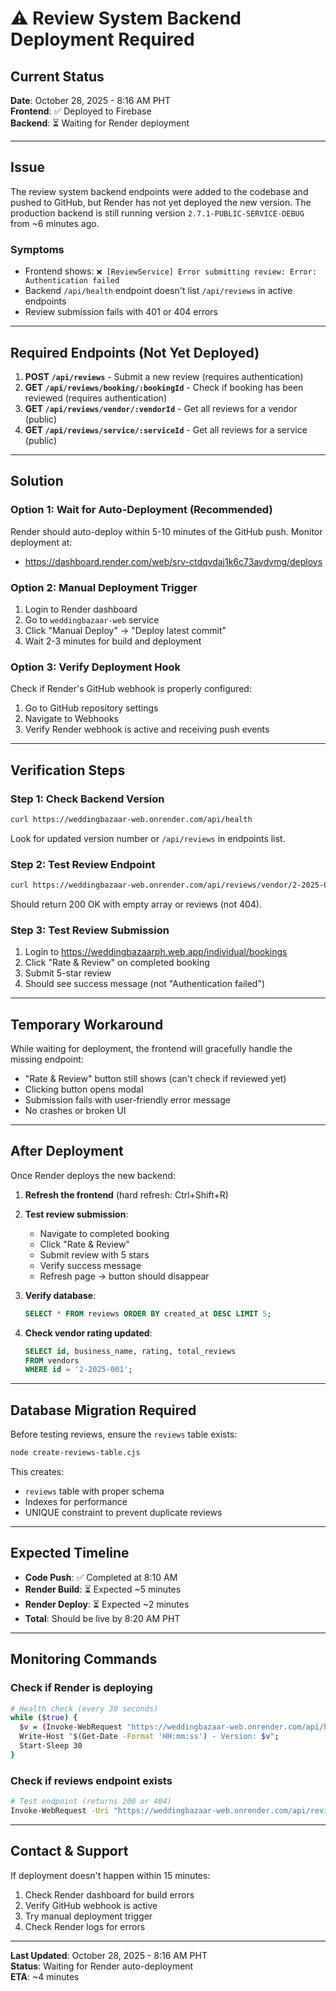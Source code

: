 # ⚠️ Review System Backend Deployment Required

## Current Status

**Date**: October 28, 2025 - 8:16 AM PHT  
**Frontend**: ✅ Deployed to Firebase  
**Backend**: ⏳ Waiting for Render deployment  

---

## Issue

The review system backend endpoints were added to the codebase and pushed to GitHub, but Render has not yet deployed the new version. The production backend is still running version `2.7.1-PUBLIC-SERVICE-DEBUG` from ~6 minutes ago.

### Symptoms
- Frontend shows: `❌ [ReviewService] Error submitting review: Error: Authentication failed`
- Backend `/api/health` endpoint doesn't list `/api/reviews` in active endpoints
- Review submission fails with 401 or 404 errors

---

## Required Endpoints (Not Yet Deployed)

1. **POST `/api/reviews`** - Submit a new review (requires authentication)
2. **GET `/api/reviews/booking/:bookingId`** - Check if booking has been reviewed (requires authentication)
3. **GET `/api/reviews/vendor/:vendorId`** - Get all reviews for a vendor (public)
4. **GET `/api/reviews/service/:serviceId`** - Get all reviews for a service (public)

---

## Solution

### Option 1: Wait for Auto-Deployment (Recommended)
Render should auto-deploy within 5-10 minutes of the GitHub push. Monitor deployment at:
- https://dashboard.render.com/web/srv-ctdqvdaj1k6c73avdvmg/deploys

### Option 2: Manual Deployment Trigger
1. Login to Render dashboard
2. Go to `weddingbazaar-web` service
3. Click "Manual Deploy" → "Deploy latest commit"
4. Wait 2-3 minutes for build and deployment

### Option 3: Verify Deployment Hook
Check if Render's GitHub webhook is properly configured:
1. Go to GitHub repository settings
2. Navigate to Webhooks
3. Verify Render webhook is active and receiving push events

---

## Verification Steps

### Step 1: Check Backend Version
```bash
curl https://weddingbazaar-web.onrender.com/api/health
```

Look for updated version number or `/api/reviews` in endpoints list.

### Step 2: Test Review Endpoint
```bash
curl https://weddingbazaar-web.onrender.com/api/reviews/vendor/2-2025-001
```

Should return 200 OK with empty array or reviews (not 404).

### Step 3: Test Review Submission
1. Login to https://weddingbazaarph.web.app/individual/bookings
2. Click "Rate & Review" on completed booking
3. Submit 5-star review
4. Should see success message (not "Authentication failed")

---

## Temporary Workaround

While waiting for deployment, the frontend will gracefully handle the missing endpoint:
- "Rate & Review" button still shows (can't check if reviewed yet)
- Clicking button opens modal
- Submission fails with user-friendly error message
- No crashes or broken UI

---

## After Deployment

Once Render deploys the new backend:

1. **Refresh the frontend** (hard refresh: Ctrl+Shift+R)
2. **Test review submission**:
   - Navigate to completed booking
   - Click "Rate & Review"
   - Submit review with 5 stars
   - Verify success message
   - Refresh page → button should disappear

3. **Verify database**:
   ```sql
   SELECT * FROM reviews ORDER BY created_at DESC LIMIT 5;
   ```

4. **Check vendor rating updated**:
   ```sql
   SELECT id, business_name, rating, total_reviews 
   FROM vendors 
   WHERE id = '2-2025-001';
   ```

---

## Database Migration Required

Before testing reviews, ensure the `reviews` table exists:

```bash
node create-reviews-table.cjs
```

This creates:
- `reviews` table with proper schema
- Indexes for performance
- UNIQUE constraint to prevent duplicate reviews

---

## Expected Timeline

- **Code Push**: ✅ Completed at 8:10 AM
- **Render Build**: ⏳ Expected ~5 minutes
- **Render Deploy**: ⏳ Expected ~2 minutes  
- **Total**: Should be live by 8:20 AM PHT

---

## Monitoring Commands

### Check if Render is deploying
```bash
# Health check (every 30 seconds)
while ($true) { 
  $v = (Invoke-WebRequest "https://weddingbazaar-web.onrender.com/api/health" | ConvertFrom-Json).version; 
  Write-Host "$(Get-Date -Format 'HH:mm:ss') - Version: $v"; 
  Start-Sleep 30 
}
```

### Check if reviews endpoint exists
```bash
# Test endpoint (returns 200 or 404)
Invoke-WebRequest -Uri "https://weddingbazaar-web.onrender.com/api/reviews/vendor/2-2025-001" -Method GET
```

---

## Contact & Support

If deployment doesn't happen within 15 minutes:
1. Check Render dashboard for build errors
2. Verify GitHub webhook is active
3. Try manual deployment trigger
4. Check Render logs for errors

---

**Last Updated**: October 28, 2025 - 8:16 AM PHT  
**Status**: Waiting for Render auto-deployment  
**ETA**: ~4 minutes

